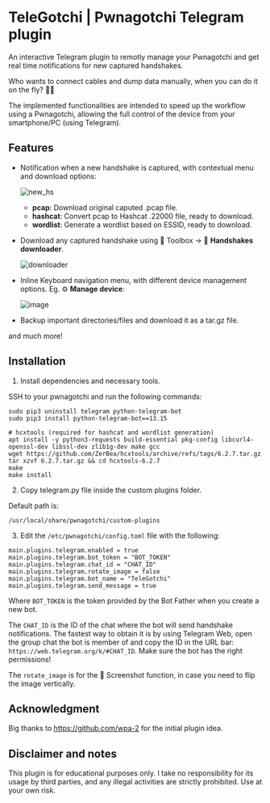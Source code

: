 # TeleGotchi | Pwnagotchi Telegram plugin
An interactive Telegram plugin to remotly manage your Pwnagotchi and get real time notifications for new captured handshakes. 

Who wants to connect cables and dump data manually, when you can do it on the fly? 🐱‍🏍

The implemented functionalities are intended to speed up the workflow using a Pwnagotchi, allowing the full control of the device from your smartphone/PC (using Telegram). 

## Features
- Notification when a new handshake is captured, with contextual menu and download options:

  ![new_hs](https://github.com/simonecris/TeleGotchi/assets/63792651/63ad59b0-c0fb-4697-8708-c51f47d670b0)
    - **pcap**: Download original caputed .pcap file.
    - **hashcat**: Convert pcap to Hashcat .22000 file, ready to download.
    - **wordlist**: Generate a wordlist based on ESSID, ready to download. 
- Download any captured handshake using 🧰 Toolbox -> 💾️ **Handshakes downloader**.

  ![downloader](https://github.com/simonecris/TeleGotchi/assets/63792651/7f76a3fa-db27-4150-a1b0-fdb999154b3e)
- Inline Keyboard navigation menu, with different device management options. Eg. ⚙️ **Manage device**:

  ![image](https://github.com/simonecris/TeleGotchi/assets/63792651/0ba14091-68d6-45ae-81c5-9eb15f8a03dc)
- Backup important directories/files and download it as a tar.gz file. 

and much more! 

## Installation
1. Install dependencies and necessary tools. 

SSH to your pwnagotchi and run the following commands:
```
sudo pip3 uninstall telegram python-telegram-bot
sudo pip3 install python-telegram-bot==13.15

# hcxtools (required for hashcat and wordlist generation)
apt install -y python3-requests build-essential pkg-config libcurl4-openssl-dev libssl-dev zlib1g-dev make gcc
wget https://github.com/ZerBea/hcxtools/archive/refs/tags/6.2.7.tar.gz
tar xzvf 6.2.7.tar.gz && cd hcxtools-6.2.7
make
make install
```
2. Copy telegram.py file inside the custom plugins folder.

Default path is:
```
/usr/local/share/pwnagotchi/custom-plugins
```

3. Edit the `/etc/pwnagotchi/config.toml` file with the following:

```
main.plugins.telegram.enabled = true
main.plugins.telegram.bot_token = "BOT_TOKEN"
main.plugins.telegram.chat_id = "CHAT_ID"
main.plugins.telegram.rotate_image = false
main.plugins.telegram.bot_name = "TeleGotchi"
main.plugins.telegram.send_message = true
```
Where `BOT_TOKEN` is the token provided by the Bot Father when you create a new bot. 

The `CHAT_ID` is the ID of the chat where the bot will send handshake notifications. The fastest way to obtain it is by using Telegram Web, open the group chat the bot is member of and copy the ID in the URL bar: `https://web.telegram.org/k/#CHAT_ID`. Make sure the bot has the right permissions!

The `rotate_image` is for the 📸 Screenshot function, in case you need to flip the image vertically. 

## Acknowledgment

Big thanks to https://github.com/wpa-2 for the initial plugin idea.

## Disclaimer and notes

This plugin is for educational purposes only. I take no responsibility for its usage by third parties, and any illegal activities are strictly prohibited. Use at your own risk.  
